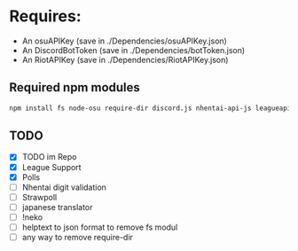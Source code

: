 # Requires:
* An osuAPIKey (save in ./Dependencies/osuAPIKey.json)
* An DiscordBotToken (save in ./Dependencies/botToken.json)
* An RiotAPIKey (save in ./Dependencies/RiotAPIKey.json)

## Required npm modules
```sh
npm install fs node-osu require-dir discord.js nhentai-api-js leagueapiwrapper
```
## TODO
- [x] TODO im Repo
- [x] League Support
- [x] Polls
- [ ] Nhentai digit validation
- [ ] Strawpoll
- [ ] japanese translator
- [ ] !neko
- [ ] helptext to json format to remove fs modul
- [ ] any way to remove require-dir
